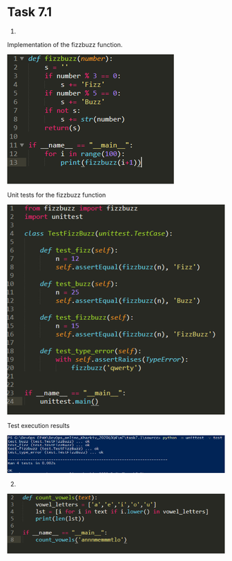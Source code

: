 ﻿# Task 7.1

1.
Implementation of the fizzbuzz function.

![](images/Screenshot_2.png)

Unit tests for the fizzbuzz function

![](images/Screenshot_3.png)

Test execution results

![](images/Screenshot_4.png)

2.

![](images/Screenshot_1.png)
